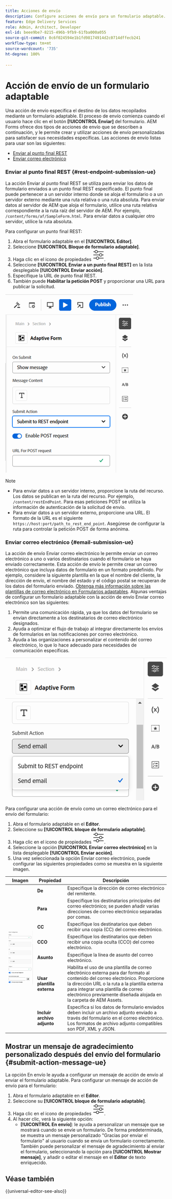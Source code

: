 ```yaml
---
title: Acciones de envío
description: Configure acciones de envío para un formulario adaptable.
feature: Edge Delivery Services
role: Admin, Architect, Developer
exl-id: beee9be7-8215-496b-9fb9-61fba000a055
source-git-commit: 0c6f024594e1b1fd98174914d2c0714dffecb241
workflow-type: tm+mt
source-wordcount: '735'
ht-degree: 100%

---
```


# Acción de envío de un formulario adaptable

Una acción de envío especifica el destino de los datos recopilados mediante un formulario adaptable. El proceso de envío comienza cuando el usuario hace clic en el botón **[!UICONTROL Enviar]** del formulario. AEM Forms ofrece dos tipos de acciones de envío que se describen a continuación, y le permite crear y utilizar acciones de envío personalizadas para satisfacer sus necesidades específicas. Las acciones de envío listas para usar son las siguientes:

<!--To define a Submit Action for an Adaptive Form, you use the Properties dialog of the **Adaptive Form block** in the **Editor**-->

* [Enviar al punto final REST](#rest-endpoint-submission-ue)
* [Enviar correo electrónico](#email-submission-ue)


### Enviar al punto final REST {#rest-endpoint-submission-ue}

La acción Enviar al punto final REST se utiliza para enviar los datos de formulario enviados a un punto final REST especificado. El punto final puede pertenecer a un servidor interno donde se aloja el formulario o a un servidor externo mediante una ruta relativa o una ruta absoluta. Para enviar datos al servidor de AEM que aloja el formulario, utilice una ruta relativa correspondiente a la ruta raíz del servidor de AEM. Por ejemplo, `/content/forms/af/SampleForm.html`. Para enviar datos a cualquier otro servidor, utilice la ruta absoluta.

<!--Configuring the Submit Action to REST Endpoint for Adaptive Forms offers several benefits such as:  
* It facilitates seamless integration of form data with external systems and services via RESTful APIs.  
* Offers flexibility in managing data submissions from Adaptive Forms, accommodating dynamic and complex data structures.  
* Allows dynamic mapping of form fields to parameters within the REST endpoint URL, enabling adaptable and customizable data submissions.
-->



Para configurar un punto final REST:

1. Abra el formulario adaptable en el **[!UICONTROL Editor]**.
1. Seleccione **[!UICONTROL Bloque de formulario adaptable]**.
1. Haga clic en el icono de propiedades ![propiedades](/help/forms/assets/Smock_Properties_18_N.svg).
1. Seleccione **[!UICONTROL Enviar a un punto final REST]** en la lista desplegable **[!UICONTROL Enviar acción]**.
1. Especifique la URL de punto final REST.
1. También puede **Habilitar la petición POST** y proporcionar una URL para publicar la solicitud. 

![Habilitar petición de publicación para formularios adaptables](/help/forms/assets/enable-post-request-ue.png)

>[!NOTE]
>
> * Para enviar datos a un servidor interno, proporcione la ruta del recurso. Los datos se publican en la ruta del recurso. Por ejemplo, `/content/restEndPoint`. Para esas peticiones POST se utiliza la información de autenticación de la solicitud de envío.
> * Para enviar datos a un servidor externo, proporcione una URL. El formato de la URL es el siguiente `https://host:port/path_to_rest_end_point`. Asegúrese de configurar la ruta para controlar la petición POST de forma anónima.

### Enviar correo electrónico {#email-submission-ue}

La acción de envío Enviar correo electrónico le permite enviar un correo electrónico a uno o varios destinatarios cuando el formulario se haya enviado correctamente. Esta acción de envío le permite crear un correo electrónico que incluya datos de formulario en un formato predefinido. Por ejemplo, considere la siguiente plantilla en la que el nombre del cliente, la dirección de envío, el nombre del estado y el código postal se recuperan de los datos del formulario enviado. [Obtenga más información sobre las plantillas de correo electrónico en Formularios adaptables](/help/forms/html-email-templates-in-adaptive-forms.md). Algunas ventajas de configurar un formulario adaptable con la acción de envío Enviar correo electrónico son las siguientes:

1. Permite una comunicación rápida, ya que los datos del formulario se envían directamente a los destinatarios de correo electrónico designados.
1. Ayuda a optimizar el flujo de trabajo al integrar directamente los envíos de formularios en las notificaciones por correo electrónico.
1. Ayuda a las organizaciones a personalizar el contenido del correo electrónico, lo que lo hace adecuado para necesidades de comunicación específicas.

![Propiedades de formulario adaptable en el editor universal](/help/forms/assets/submit-actions-ue.png)


Para configurar una acción de envío como un correo electrónico para el envío del formulario:

1. Abra el formulario adaptable en el **Editor**.
1. Seleccione su **[!UICONTROL bloque de formulario adaptable]**.
1. Haga clic en el icono de propiedades ![propiedades](/help/forms/assets/Smock_Properties_18_N.svg).
1. Seleccione la opción **[!UICONTROL Enviar correo electrónico]** en la lista desplegable **[!UICONTROL Enviar acción]**.
1. Una vez seleccionada la opción Enviar correo electrónico, puede configurar las siguientes propiedades como se muestra en la siguiente imagen.

<table>
  <thead>
    <tr>
      <th>Imagen</th>
      <th>Propiedad</th>
      <th>Descripción</th>
    </tr>
  </thead>
  <tbody>
    <tr>
    <td rowspan="7"><img src="/help/forms/assets/email-config-ue.png" alt="Configuración de correo electrónico"></td> 
    <td><b>De</td>
    <td>Especifique la dirección de correo electrónico del remitente.</td>
    </tr>
    <tr>
      <td><b>Para</td>
      <td>Especifique los destinatarios principales del correo electrónico; se pueden añadir varias direcciones de correo electrónico separadas por comas.</td>
    </tr>
    <tr>
      <td><b>CC</td>
      <td>Especifique los destinatarios que deben recibir una copia (CC) del correo electrónico.</td>
    </tr>
    <tr>
      <td><b>CCO</td>
      <td>Especifique los destinatarios que deben recibir una copia oculta (CCO) del correo electrónico.</td>
    </tr>
    <tr>
      <td><b>Asunto</td>
      <td>Especifique la línea de asunto del correo electrónico.</td>
    </tr>
    <tr>
      <td><b>Usar plantilla externa</td>
      <td>Habilita el uso de una plantilla de correo electrónico externa para dar formato al contenido del correo electrónico. Proporcione la dirección URL o la ruta a la plantilla externa para integrar una plantilla de correo electrónico previamente diseñada alojada en la carpeta de AEM Assets.</td>
    </tr>
    <tr>
      <td><b>Incluir archivo adjunto</td>
      <td>Especifica si los datos de formulario enviados deben incluir un archivo adjunto enviado a través del formulario en el correo electrónico. Los formatos de archivo adjunto compatibles son PDF, XML y JSON.</td>
    </tr>
  </tbody>
</table>






<!--
        
        * **From**: The email address of the sender.
        * **To**: Specify the primary recipients of the email, multiple email addresses can be added, separated by commas.
        * **CC**: Specify the recipients who should receive a carbon copy (CC) of the email.
        * **BCC**: Specify the recipients who should receive a blind carbon copy (BCC) of the email.
        * **Subject**: Specify the subject line of the email.
        * **Use External Template**: Enables the use of an external email template for formatting the email content. Provide the URL or path to the External template path to integrate a pre-designed email template hosted in your AEM Assets folder.
        * **Include Attachment**: Specifies whether the submitted form data should include an attachment submitted through the form in the email.

    {width=50%,height=50%}![Enable post request for adaptive forms](/help/forms/assets/email-config-ue.png)

-->

## Mostrar un mensaje de agradecimiento personalizado después del envío del formulario {#submit-action-message-ue}

La opción En envío le ayuda a configurar un mensaje de acción de envío al enviar el formulario adaptable. Para configurar un mensaje de acción de envío para el formulario:

1. Abra el formulario adaptable en el **Editor**.
1. Seleccione su **[!UICONTROL bloque de formulario adaptable]**.
1. Haga clic en el icono de propiedades ![propiedades](/help/forms/assets/Smock_Properties_18_N.svg).
1. Al hacer clic, verá la siguiente opción:
   * **[!UICONTROL En envío]**: le ayuda a personalizar un mensaje que se mostrará cuando se envíe un formulario. De forma predeterminada, se muestra un mensaje personalizado &quot;Gracias por enviar el formulario&quot; al usuario cuando se envía un formulario correctamente.
También puede personalizar el mensaje de agradecimiento al enviar el formulario, seleccionando la opción para **[!UICONTROL Mostrar mensaje]**, y añadir o editar el mensaje en el **Editor** de texto enriquecido.


## Véase también

{{universal-editor-see-also}}

